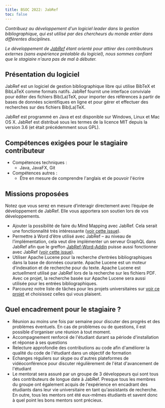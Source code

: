 ```yaml
---
title: BSOC 2022: JabRef
toc: false
---
```


*Contribuez au développement d'un logiciel leader dans la gestion bibliographique, qui est utilisé par des chercheurs du monde entier dans différentes disciplines.*

*Le développement de [JabRef](https://www.jabref.org/) étant orienté pour attirer des contributeurs externes (sans expérience préalable du logiciel), nous sommes confiant que le stagiaire n'aura pas de mal à débuter.*

## Présentation du logiciel

JabRef est un logiciel de gestion bibliographique libre qui utilise BibTeX et BibLaTeX comme formats natifs. JabRef fournit une interface conviviale pour éditer des fichiers Bib(La)TeX, pour importer des références à partir de bases de données scientifiques en ligne et pour gérer et effectuer des recherches sur des fichiers Bib(La)TeX.

JabRef est programmé en Java et est disponible sur Windows, Linux et Mac OS X. JabRef est distribué sous les termes de la licence MIT depuis la version 3.6 (et était précédemment sous GPL).

## Compétences exigées pour le stagiaire contributeur

- Compétences techniques : 
    - Java, JavaFX, Git
- Compétences autres : 
    - Être en mesure de comprendre l'anglais et de pouvoir l'écrire

## Missions proposées

Notez que vous serez en mesure d’interagir directement avec l’équipe de développement de JabRef. Elle vous apportera son soutien lors de vos développements.

- Ajouter la possibilité de faire du Mind Mapping avec JabRef. Cela serait une fonctionnalité très intéressante ([voir cette issue](https://github.com/koppor/jabref/issues/433)).
- Permettre à Word d’être utilisé avec JabRef – au niveau de l’implémentation, cela veut dire implémenter un serveur GraphQL dans JabRef afin que le greffon [JabRef-Word-Addin](https://github.com/JabRef/JabRef-Word-Addin) puisse aussi fonctionner avec JabRef ([voir cette issue](https://github.com/JabRef/jabref/issues/6904)).
- Utiliser Apache Lucene pour la recherche d’entrées bibliographiques dans la base de données courante. Apache Lucene est un moteur d’indexation et de recherche pour du texte. Apache Lucene est actuellment utilisé par JabRef lors de la recherche sur les fichiers PDF. Avec ce projet, la recherche basée sur Apache Lucene sera aussi utilisée pour les entrées bibliographiques.
- Parcourez notre liste de tâches pour les projets universitaires sur [voir ce projet](https://github.com/JabRef/jabref/projects/9) et choisissez celles qui vous plaisent.

## Quel encadrement pour le stagiaire ?

- Réunion au moins une fois par semaine pour discuter des progrès et des problèmes éventuels. En cas de problèmes ou de questions, il est possible d'organiser une réunion à tout moment.
- Accompagnement renforcé de l'étudiant durant sa période d'installation et réponse à ses questions
- Relecture approfondie des contributions au code afin d'améliorer la qualité du code de l'étudiant dans un objectif de formation
- Echanges réguliers sur skype ou d'autres plateformes de vidéoconférence pour discuter régulièrement de l'état d'avancement de l'étudiant
- Le mentorat sera assuré par un groupe de 3 développeurs qui sont tous des contributeurs de longue date à JabRef. Presque tous les membres du groupe ont également acquis de l'expérience en encadrant des étudiants dans leur vie universitaire en tant qu'assistants de recherche. En outre, tous les mentors ont été eux-mêmes étudiants et savent donc à quel point les bons mentors sont précieux.
